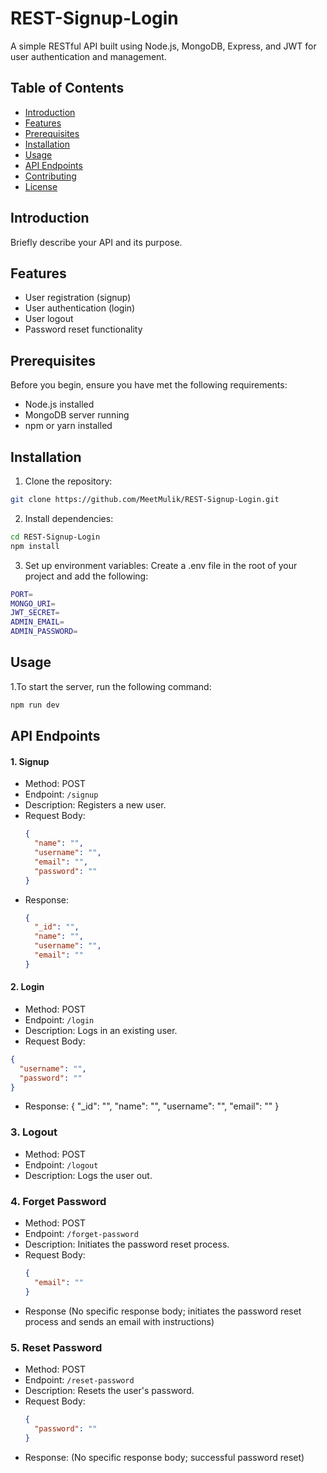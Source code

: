 # REST-Signup-Login

A simple RESTful API built using Node.js, MongoDB, Express, and JWT for user authentication and management.

## Table of Contents

- [Introduction](#introduction)
- [Features](#features)
- [Prerequisites](#prerequisites)
- [Installation](#installation)
- [Usage](#usage)
- [API Endpoints](#api-endpoints)
- [Contributing](#contributing)
- [License](#license)

## Introduction

Briefly describe your API and its purpose.

## Features

- User registration (signup)
- User authentication (login)
- User logout
- Password reset functionality

## Prerequisites

Before you begin, ensure you have met the following requirements:

- Node.js installed
- MongoDB server running
- npm or yarn installed

## Installation

1. Clone the repository:

 ```bash
git clone https://github.com/MeetMulik/REST-Signup-Login.git
```
2. Install dependencies:
   
 ```bash
cd REST-Signup-Login
npm install
```
3. Set up environment variables:
Create a .env file in the root of your project and add the following:

```bash
PORT=
MONGO_URI=
JWT_SECRET=
ADMIN_EMAIL=
ADMIN_PASSWORD=
```

## Usage

1.To start the server, run the following command:
```bash
npm run dev
```
## API Endpoints

#### 1. Signup
- Method: POST
- Endpoint: `/signup`
- Description: Registers a new user.
- Request Body:
  ```json
  {
    "name": "",
    "username": "",
    "email": "",
    "password": ""
  }
- Response:
  ```json
  {
    "_id": "",
    "name": "",
    "username": "",
    "email": ""
  }

#### 2. Login

- Method: POST
- Endpoint: `/login`
- Description: Logs in an existing user.
- Request Body:
```json
{
  "username": "",
  "password": ""
}
```
- Response:
{
  "_id": "",
  "name": "",
  "username": "",
  "email": ""
}

### 3. Logout

- Method: POST
- Endpoint: `/logout`
- Description: Logs the user out.

### 4. Forget Password

- Method: POST
- Endpoint: `/forget-password`
- Description: Initiates the password reset process.
- Request Body:
  ```json
  {
    "email": ""
  }
- Response
(No specific response body; initiates the password reset process and sends an email with instructions)

### 5. Reset Password

- Method: POST
- Endpoint: `/reset-password`
- Description: Resets the user's password.
- Request Body:
  ```json
  {
    "password": ""
  }
- Response: (No specific response body; successful password reset)

